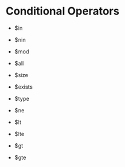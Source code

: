 # Conditional Operators


* $in
* $nin
* $mod
* $all
* $size
* $exists
* $type


* $ne
* $lt
* $lte
* $gt
* $gte



